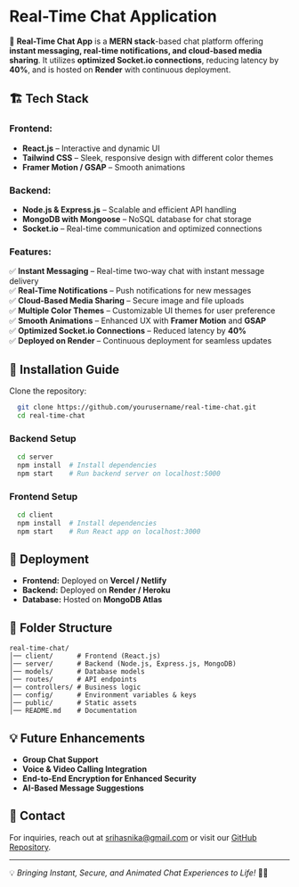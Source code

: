 # Real-Time Chat Application

🚀 **Real-Time Chat App** is a **MERN stack**-based chat platform offering **instant messaging, real-time notifications, and cloud-based media sharing**. It utilizes **optimized Socket.io connections**, reducing latency by **40%**, and is hosted on **Render** with continuous deployment.

## 🏗️ Tech Stack

### **Frontend:**
- **React.js** – Interactive and dynamic UI
- **Tailwind CSS** – Sleek, responsive design with different color themes
- **Framer Motion / GSAP** – Smooth animations

### **Backend:**
- **Node.js & Express.js** – Scalable and efficient API handling
- **MongoDB with Mongoose** – NoSQL database for chat storage
- **Socket.io** – Real-time communication and optimized connections

### **Features:**
✅ **Instant Messaging** – Real-time two-way chat with instant message delivery  
✅ **Real-Time Notifications** – Push notifications for new messages  
✅ **Cloud-Based Media Sharing** – Secure image and file uploads  
✅ **Multiple Color Themes** – Customizable UI themes for user preference  
✅ **Smooth Animations** – Enhanced UX with **Framer Motion** and **GSAP**  
✅ **Optimized Socket.io Connections** – Reduced latency by **40%**  
✅ **Deployed on Render** – Continuous deployment for seamless updates  

## 📌 Installation Guide

Clone the repository:
```sh
  git clone https://github.com/yourusername/real-time-chat.git
  cd real-time-chat
```

### **Backend Setup**
```sh
  cd server
  npm install  # Install dependencies
  npm start    # Run backend server on localhost:5000
```

### **Frontend Setup**
```sh
  cd client
  npm install  # Install dependencies
  npm start    # Run React app on localhost:3000
```

## 🚀 Deployment
- **Frontend:** Deployed on **Vercel / Netlify**
- **Backend:** Deployed on **Render / Heroku**
- **Database:** Hosted on **MongoDB Atlas**

## 📂 Folder Structure
```
real-time-chat/
│── client/      # Frontend (React.js)
│── server/      # Backend (Node.js, Express.js, MongoDB)
│── models/      # Database models
│── routes/      # API endpoints
│── controllers/ # Business logic
│── config/      # Environment variables & keys
│── public/      # Static assets
│── README.md    # Documentation
```

## 💡 Future Enhancements
- **Group Chat Support**
- **Voice & Video Calling Integration**
- **End-to-End Encryption for Enhanced Security**
- **AI-Based Message Suggestions**


## 📧 Contact
For inquiries, reach out at [srihasnika@gmail.com](mailto:srihasnika@gmail.com) or visit our [GitHub Repository](https://github.com/Sri-Hasnika/real-time-chat).

---
💡 *Bringing Instant, Secure, and Animated Chat Experiences to Life!* 💬✨


